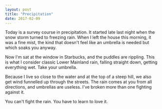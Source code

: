 ```yaml
---
layout: post
title: "Precipitation"
date: 2017-02-09
---
```


Today is a survey course in precipitation. It started late last night when the snow storm turned to freezing rain. When I left the house this morning, it was a fine mist, the kind that doesn't feel like an umbrella is needed but which soaks you anyway.

Now I'm sat at the window in Starbucks, and the puddles are rippling. This is what I consider classic Lower Mainland rain, falling straight down, getting everything wet. Take your umbrella.

Because I live so close to the water and at the top of a steep hill, we also get wind funnelled up through the streets. The rain comes at you from all directions, and umbrellas are useless. I've broken more than one fighting against it.

You can't fight the rain. You have to learn to love it.
